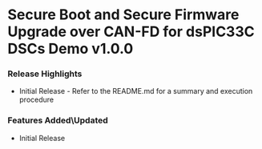 # Secure Boot and Secure Firmware Upgrade over CAN-FD for dsPIC33C DSCs Demo v1.0.0
### Release Highlights
* Initial Release - Refer to the README.md for a summary and execution procedure

### Features Added\Updated
* Initial Release  



